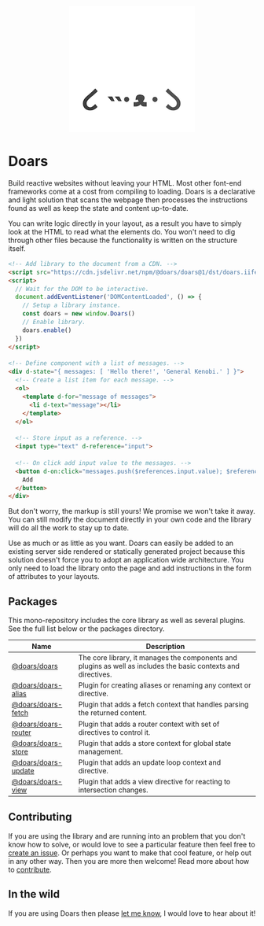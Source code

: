 <div align="center">

![Project logo](.docs/src/assets/icons/256-round.png)

</div>

# Doars

Build reactive websites without leaving your HTML. Most other font-end frameworks come at a cost from compiling to loading. Doars is a declarative and light solution that scans the webpage then processes the instructions found as well as keep the state and content up-to-date.

You can write logic directly in your layout, as a result you have to simply look at the HTML to read what the elements do. You won't need to dig through other files because the functionality is written on the structure itself.

```HTML
<!-- Add library to the document from a CDN. -->
<script src="https://cdn.jsdelivr.net/npm/@doars/doars@1/dst/doars.iife.js"></script>
<script>
  // Wait for the DOM to be interactive.
  document.addEventListener('DOMContentLoaded', () => {
    // Setup a library instance.
    const doars = new window.Doars()
    // Enable library.
    doars.enable()
  })
</script>

<!-- Define component with a list of messages. -->
<div d-state="{ messages: [ 'Hello there!', 'General Kenobi.' ] }">
  <!-- Create a list item for each message. -->
  <ol>
    <template d-for="message of messages">
      <li d-text="message"></li>
    </template>
  </ol>

  <!-- Store input as a reference. -->
  <input type="text" d-reference="input">

  <!-- On click add input value to the messages. -->
  <button d-on:click="messages.push($references.input.value); $references.input.value = ''">
    Add
  </button>
</div>
```

But don't worry, the markup is still yours! We promise we won't take it away. You can still modify the document directly in your own code and the library will do all the work to stay up to date.

Use as much or as little as you want. Doars can easily be added to an existing server side rendered or statically generated project because this solution doesn't force you to adopt an application wide architecture. You only need to load the library onto the page and add instructions in the form of attributes to your layouts.

## Packages

This mono-repository includes the core library as well as several plugins. See the full list below or the packages directory.

| Name                                                                                         | Description                                                                                                    |
| -------------------------------------------------------------------------------------------- | -------------------------------------------------------------------------------------------------------------- |
| [@doars/doars](https://github.com/doars/doars/tree/main/packages/doars#readme)               | The core library, it manages the components and plugins as well as includes the basic contexts and directives. |
| [@doars/doars-alias](https://github.com/doars/doars/tree/main/packages/doars-alias#readme)   | Plugin for creating aliases or renaming any context or directive.                                              |
| [@doars/doars-fetch](https://github.com/doars/doars/tree/main/packages/doars-fetch#readme)   | Plugin that adds a fetch context that handles parsing the returned content.                                    |
| [@doars/doars-router](https://github.com/doars/doars/tree/main/packages/doars-router#readme) | Plugin that adds a router context with set of directives to control it.                                        |
| [@doars/doars-store](https://github.com/doars/doars/tree/main/packages/doars-store#readme)   | Plugin that adds a store context for global state management.                                                  |
| [@doars/doars-update](https://github.com/doars/doars/tree/main/packages/doars-update#readme) | Plugin that adds an update loop context and directive.                                                         |
| [@doars/doars-view](https://github.com/doars/doars/tree/main/packages/doars-view#readme)     | Plugin that adds a view directive for reacting to intersection changes.                                        |

## Contributing

If you are using the library and are running into an problem that you don't know how to solve, or would love to see a particular feature then feel free to [create an issue](./issues/new/choose). Or perhaps you want to make that cool feature, or help out in any other way. Then you are more then welcome! Read more about how to [contribute](./CONTRIBUTING.md).

## In the wild

If you are using Doars then please [let me know](https://rondekker.com#contact), I would love to hear about it!
